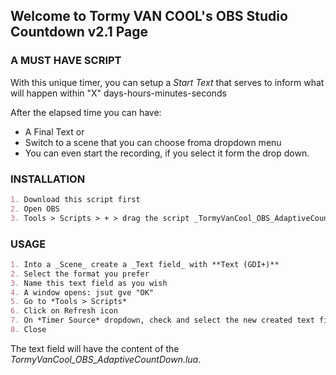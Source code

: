 ## Welcome to Tormy VAN COOL's OBS Studio Countdown v2.1 Page

### A MUST HAVE SCRIPT

With this unique timer, you can setup a *Start Text* that serves to inform what will happen within  "X" days-hours-minutes-seconds

After the elapsed time you can have:
- A Final Text or
- Switch to a scene that you can choose froma dropdown menu
- You can even start the recording, if you select it form the drop down.

### INSTALLATION
```markdown
1. Download this script first
2. Open OBS
3. Tools > Scripts > + > drag the script _TormyVanCool_OBS_AdaptiveCountDown.lua_ inside that window > Open
```

### USAGE
```markdown
1. Into a _Scene_ create a _Text field_ with **Text (GDI+)**
2. Select the format you prefer
3. Name this text field as you wish
4. A window opens: jsut gve "OK"
5. Go to *Tools > Scripts*
6. Click on Refresh icon
7. On *Timer Source* dropdown, check and select the new created text field.
8. Close
```

The text field will have the content of the _TormyVanCool_OBS_AdaptiveCountDown.lua_.

